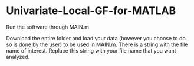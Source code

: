# Univariate-Local-GF-for-MATLAB

Run the software through MAIN.m 

Download the entire folder and load your data (however you choose to do so is done by the user) to be used in MAIN.m. There is a string with the file name of interest. Replace this string with your file name that you want analyzed.
